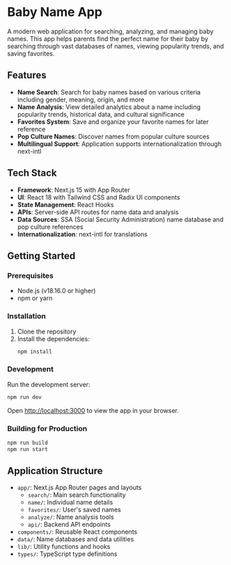 # Baby Name App

A modern web application for searching, analyzing, and managing baby names. This app helps parents find the perfect name for their baby by searching through vast databases of names, viewing popularity trends, and saving favorites.

## Features

- **Name Search**: Search for baby names based on various criteria including gender, meaning, origin, and more
- **Name Analysis**: View detailed analytics about a name including popularity trends, historical data, and cultural significance
- **Favorites System**: Save and organize your favorite names for later reference
- **Pop Culture Names**: Discover names from popular culture sources
- **Multilingual Support**: Application supports internationalization through next-intl

## Tech Stack

- **Framework**: Next.js 15 with App Router
- **UI**: React 18 with Tailwind CSS and Radix UI components
- **State Management**: React Hooks
- **APIs**: Server-side API routes for name data and analysis
- **Data Sources**: SSA (Social Security Administration) name database and pop culture references
- **Internationalization**: next-intl for translations

## Getting Started

### Prerequisites

- Node.js (v18.16.0 or higher)
- npm or yarn

### Installation

1. Clone the repository
2. Install the dependencies:
   ```bash
   npm install
   ```

### Development

Run the development server:

```bash
npm run dev
```

Open [http://localhost:3000](http://localhost:3000) to view the app in your browser.

### Building for Production

```bash
npm run build
npm run start
```

## Application Structure

- `app/`: Next.js App Router pages and layouts
  - `search/`: Main search functionality
  - `name/`: Individual name details
  - `favorites/`: User's saved names
  - `analyze/`: Name analysis tools
  - `api/`: Backend API endpoints
- `components/`: Reusable React components
- `data/`: Name databases and data utilities
- `lib/`: Utility functions and hooks
- `types/`: TypeScript type definitions
